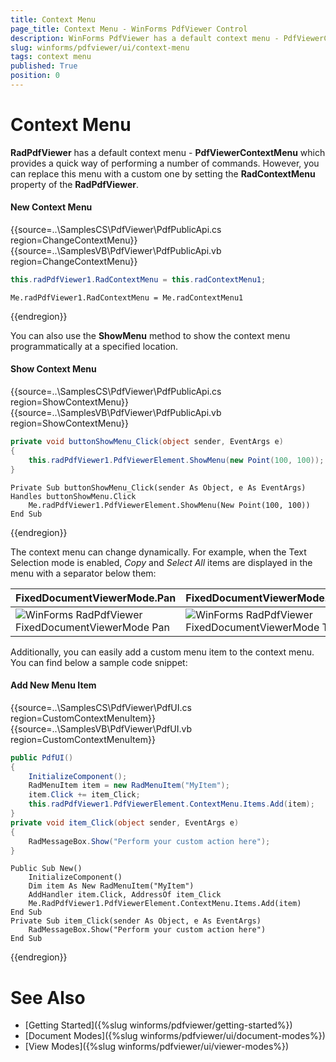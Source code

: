 ```yaml
---
title: Context Menu
page_title: Context Menu - WinForms PdfViewer Control
description: WinForms PdfViewer has a default context menu - PdfViewerContextMenu which provides a quick way of performing a number of commands.
slug: winforms/pdfviewer/ui/context-menu
tags: context menu
published: True
position: 0
---
```


# Context Menu 

__RadPdfViewer__ has a default context menu - __PdfViewerContextMenu__ which provides a quick way of performing a number of commands. However, you can replace this menu with a custom one by setting the __RadContextMenu__ property of the __RadPdfViewer__.

#### New Context Menu

{{source=..\SamplesCS\PdfViewer\PdfPublicApi.cs region=ChangeContextMenu}} 
{{source=..\SamplesVB\PdfViewer\PdfPublicApi.vb region=ChangeContextMenu}} 

````C#
this.radPdfViewer1.RadContextMenu = this.radContextMenu1;

````
````VB.NET
Me.radPdfViewer1.RadContextMenu = Me.radContextMenu1

````

{{endregion}}

You can also use the __ShowMenu__ method to show the context menu programmatically at a specified location.

#### Show Context Menu

{{source=..\SamplesCS\PdfViewer\PdfPublicApi.cs region=ShowContextMenu}} 
{{source=..\SamplesVB\PdfViewer\PdfPublicApi.vb region=ShowContextMenu}} 

````C#
private void buttonShowMenu_Click(object sender, EventArgs e)
{
    this.radPdfViewer1.PdfViewerElement.ShowMenu(new Point(100, 100));
}

````
````VB.NET
Private Sub buttonShowMenu_Click(sender As Object, e As EventArgs) Handles buttonShowMenu.Click
    Me.radPdfViewer1.PdfViewerElement.ShowMenu(New Point(100, 100))
End Sub

````

{{endregion}}

The context menu can change dynamically. For example, when the Text Selection mode is enabled, *Copy* and *Select All* items are displayed in the menu with a separator below them:

|FixedDocumentViewerMode.Pan|FixedDocumentViewerMode.TextSelection|
|----|----|
|![WinForms RadPdfViewer FixedDocumentViewerMode Pan](images/pdfviewer-ui-context-menu001.png)|![WinForms RadPdfViewer FixedDocumentViewerMode TextSelection](images/pdfviewer-ui-context-menu002.png)|
 
Additionally, you can easily add a custom menu item to the context menu. You can find below a sample code snippet:

#### Add New Menu Item

{{source=..\SamplesCS\PdfViewer\PdfUI.cs region=CustomContextMenuItem}} 
{{source=..\SamplesVB\PdfViewer\PdfUI.vb region=CustomContextMenuItem}} 

````C#
public PdfUI()
{
    InitializeComponent();
    RadMenuItem item = new RadMenuItem("MyItem");
    item.Click += item_Click;
    this.radPdfViewer1.PdfViewerElement.ContextMenu.Items.Add(item);
}
private void item_Click(object sender, EventArgs e)
{
    RadMessageBox.Show("Perform your custom action here");
}

````
````VB.NET
Public Sub New()
    InitializeComponent()
    Dim item As New RadMenuItem("MyItem")
    AddHandler item.Click, AddressOf item_Click
    Me.RadPdfViewer1.PdfViewerElement.ContextMenu.Items.Add(item)
End Sub
Private Sub item_Click(sender As Object, e As EventArgs)
    RadMessageBox.Show("Perform your custom action here")
End Sub

````

{{endregion}}

# See Also

* [Getting Started]({%slug winforms/pdfviewer/getting-started%})
* [Document Modes]({%slug winforms/pdfviewer/ui/document-modes%})
* [View Modes]({%slug winforms/pdfviewer/ui/viewer-modes%})
